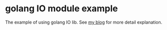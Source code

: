 # golang IO module example

The example of using golang IO lib. 
See [my blog](https://colorfullife.ml/pages/diary/erics-daily-life/eric30/) for more detail explanation.